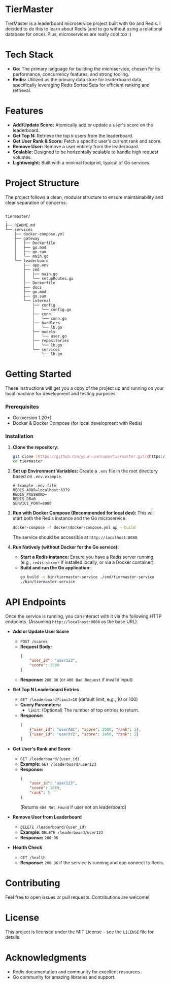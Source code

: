 # TierMaster

TierMaster is a leaderboard microservice project built with Go and Redis. I decided to do this to learn about Redis (and to go without using a relational database for once). Plus, microservices are really cool too :)

# Tech Stack
* **Go:** The primary language for building the microservice, chosen for its performance, concurrency features, and strong tooling.
* **Redis:** Utilized as the primary data store for leaderboard data, specifically leveraging Redis Sorted Sets for efficient ranking and retrieval.

# Features

* **Add/Update Score:** Atomically add or update a user's score on the leaderboard.
* **Get Top N:** Retrieve the top `N` users from the leaderboard.
* **Get User Rank & Score:** Fetch a specific user's current rank and score.
* **Remove User:** Remove a user entirely from the leaderboard.
* **Scalable:** Designed to be horizontally scalable to handle high request volumes.
* **Lightweight:** Built with a minimal footprint, typical of Go services.

# Project Structure

The project follows a clean, modular structure to ensure maintainability and clear separation of concerns:

```

tiermaster/
.
├── README.md
└── services
    ├── docker-compose.yml
    ├── gateway
    │   ├── Dockerfile
    │   ├── go.mod
    │   ├── go.sum
    │   └── main.go
    └── leaderboard
        ├── app.env
        ├── cmd
        │   ├── main.go
        │   └── setupRoutes.go
        ├── Dockerfile
        ├── docs
        ├── go.mod
        ├── go.sum
        └── internal
            ├── config
            │   └── config.go
            ├── conn
            │   └── conn.go
            ├── handlers
            │   └── lb.go
            ├── models
            │   └── user.go
            ├── repositories
            │   └── lb.go
            └── services
                └── lb.go
````

# Getting Started

These instructions will get you a copy of the project up and running on your local machine for development and testing purposes.

### Prerequisites

* Go (version 1.20+)
* Docker & Docker Compose (for local development with Redis)

### Installation

1.  **Clone the repository:**
    ```bash
    git clone [https://github.com/your-username/tiermaster.git](https://github.com/your-username/tiermaster.git)
    cd tiermaster
    ```

2.  **Set up Environment Variables:**
    Create a `.env` file in the root directory based on `.env.example`.
    ```dotenv
    # Example .env file
    REDIS_ADDR=localhost:6379
    REDIS_PASSWORD=
    REDIS_DB=0
    SERVICE_PORT=8080
    ```

3.  **Run with Docker Compose (Recommended for local dev):**
    This will start both the Redis instance and the Go microservice.
    ```bash
    docker-compose -f docker/docker-compose.yml up --build
    ```
    The service should be accessible at `http://localhost:8080`.

4.  **Run Natively (without Docker for the Go service):**
    * **Start a Redis instance:** Ensure you have a Redis server running (e.g., `redis-server` if installed locally, or via a Docker container).
    * **Build and run the Go application:**
        ```bash
        go build -o bin/tiermaster-service ./cmd/tiermaster-service
        ./bin/tiermaster-service
        ```

# API Endpoints

Once the service is running, you can interact with it via the following HTTP endpoints. (Assuming `http://localhost:8080` as the base URL).

* **Add or Update User Score**
    * `POST /scores`
    * **Request Body:**
        ```json
        {
            "user_id": "user123",
            "score": 1500
        }
        ```
    * **Response:** `200 OK` (or `400 Bad Request` if invalid input)

* **Get Top N Leaderboard Entries**
    * `GET /leaderboard?limit=10` (default limit, e.g., 10 or 100)
    * **Query Parameters:**
        * `limit`: (Optional) The number of top entries to return.
    * **Response:**
        ```json
        [
            {"user_id": "userABC", "score": 2500, "rank": 1},
            {"user_id": "userXYZ", "score": 2450, "rank": 2}
        ]
        ```

* **Get User's Rank and Score**
    * `GET /leaderboard/{user_id}`
    * **Example:** `GET /leaderboard/user123`
    * **Response:**
        ```json
        {
            "user_id": "user123",
            "score": 1500,
            "rank": 5
        }
        ```
        (Returns `404 Not Found` if user not on leaderboard)

* **Remove User from Leaderboard**
    * `DELETE /leaderboard/{user_id}`
    * **Example:** `DELETE /leaderboard/user123`
    * **Response:** `200 OK`

* **Health Check**
    * `GET /health`
    * **Response:** `200 OK` if the service is running and can connect to Redis.


# Contributing

Feel free to open issues or pull requests. Contributions are welcome\!

# License

This project is licensed under the MIT License - see the `LICENSE` file for details.

# Acknowledgments

  * Redis documentation and community for excellent resources.
  * Go community for amazing libraries and support.

